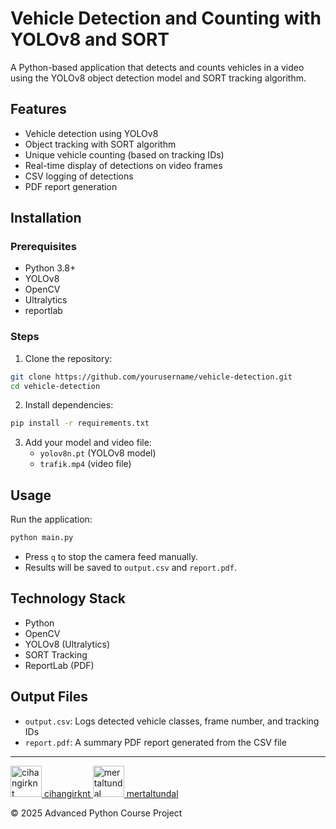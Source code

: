 # Vehicle Detection and Counting with YOLOv8 and SORT

A Python-based application that detects and counts vehicles in a video using the YOLOv8 object detection model and SORT tracking algorithm.

##  Features

- Vehicle detection using YOLOv8
- Object tracking with SORT algorithm
- Unique vehicle counting (based on tracking IDs)
- Real-time display of detections on video frames
- CSV logging of detections
- PDF report generation

## Installation

### Prerequisites

- Python 3.8+
- YOLOv8
- OpenCV
- Ultralytics
- reportlab

### Steps

1. Clone the repository:

```bash
git clone https://github.com/yourusername/vehicle-detection.git
cd vehicle-detection
```

2. Install dependencies:

```bash
pip install -r requirements.txt
```

3. Add your model and video file:
   - `yolov8n.pt` (YOLOv8 model)
   - `trafik.mp4` (video file)

##  Usage

Run the application:

```bash
python main.py
```

- Press `q` to stop the camera feed manually.
- Results will be saved to `output.csv` and `report.pdf`.

## Technology Stack

- Python
- OpenCV
- YOLOv8 (Ultralytics)
- SORT Tracking
- ReportLab (PDF)

## Output Files

- `output.csv`: Logs detected vehicle classes, frame number, and tracking IDs
- `report.pdf`: A summary PDF report generated from the CSV file

---

<a href="https://github.com/cihangirknt" target="_blank">
  <img src="https://avatars.githubusercontent.com/cihangirknt?v=4" width="50px" alt="cihangirknt"/>
  cihangirknt
</a>

<a href="https://github.com/mertaltundal" target="_blank">
  <img src="https://avatars.githubusercontent.com/mertaltundal?v=4" width="50px" alt="mertaltundal"/>
  mertaltundal
</a>

© 2025 Advanced Python Course Project


